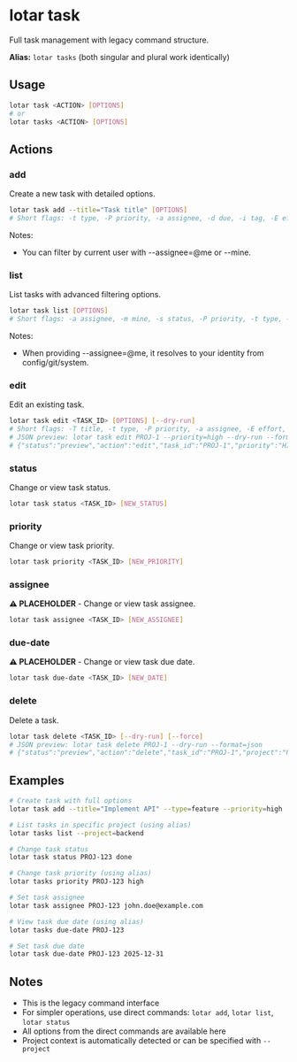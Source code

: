 # lotar task

Full task management with legacy command structure.

**Alias:** `lotar tasks` (both singular and plural work identically)

## Usage

```bash
lotar task <ACTION> [OPTIONS]
# or
lotar tasks <ACTION> [OPTIONS]
```

## Actions

### add
Create a new task with detailed options.

```bash
lotar task add --title="Task title" [OPTIONS]
# Short flags: -t type, -P priority, -a assignee, -d due, -i tag, -E effort, -D description, -c category, -F field
```
Notes:
- You can filter by current user with --assignee=@me or --mine.

### list
List tasks with advanced filtering options.

```bash
lotar task list [OPTIONS]
# Short flags: -a assignee, -m mine, -s status, -P priority, -t type, -i tag, -c category, -H high, -C critical, -S sort-by, -R reverse, -L limit
```
Notes:
- When providing --assignee=@me, it resolves to your identity from config/git/system.

### edit
Edit an existing task.

```bash
lotar task edit <TASK_ID> [OPTIONS] [--dry-run]
# Short flags: -T title, -t type, -P priority, -a assignee, -E effort, -d due, -D description, -c category, -i tag, -F field, -n dry-run
# JSON preview: lotar task edit PROJ-1 --priority=high --dry-run --format=json
# {"status":"preview","action":"edit","task_id":"PROJ-1","priority":"HIGH", ...}
```

### status
Change or view task status.

```bash
lotar task status <TASK_ID> [NEW_STATUS]
```

### priority
Change or view task priority.

```bash
lotar task priority <TASK_ID> [NEW_PRIORITY]
```

### assignee
**⚠️ PLACEHOLDER** - Change or view task assignee.

```bash
lotar task assignee <TASK_ID> [NEW_ASSIGNEE]
```

### due-date
**⚠️ PLACEHOLDER** - Change or view task due date.

```bash
lotar task due-date <TASK_ID> [NEW_DATE]
```

### delete
Delete a task.

```bash
lotar task delete <TASK_ID> [--dry-run] [--force]
# JSON preview: lotar task delete PROJ-1 --dry-run --format=json
# {"status":"preview","action":"delete","task_id":"PROJ-1","project":"PROJ"}
```

## Examples

```bash
# Create task with full options
lotar task add --title="Implement API" --type=feature --priority=high

# List tasks in specific project (using alias)
lotar tasks list --project=backend

# Change task status
lotar task status PROJ-123 done

# Change task priority (using alias)
lotar tasks priority PROJ-123 high

# Set task assignee
lotar task assignee PROJ-123 john.doe@example.com

# View task due date (using alias)
lotar tasks due-date PROJ-123

# Set task due date
lotar task due-date PROJ-123 2025-12-31
```

## Notes

- This is the legacy command interface
- For simpler operations, use direct commands: `lotar add`, `lotar list`, `lotar status`
- All options from the direct commands are available here
- Project context is automatically detected or can be specified with `--project`
